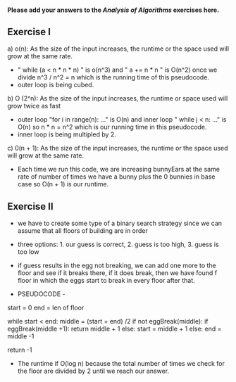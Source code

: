 #### Please add your answers to the ***Analysis of  Algorithms*** exercises here.

## Exercise I

a) o(n): As the size of the input increases, the runtime or the space used will grow at the same rate. 
 - " while (a < n * n * n) " is o(n^3) and " a += n * n " is O(n^2) once we divide n^3 / n^2 = n which is the running time of this pseudocode.
  - outer loop is being cubed. 


b) O (2^n): As the size of the input increases, the runtime or space used will grow twice as fast
 - outer loop "for i in range(n): ..." is O(n) and inner loop " while j < n: ..." is O(n) so n * n = n^2 which is our running time in this pseudocode.
 - inner loop is being multipled by 2.


c) 0(n + 1): As the size of the input increases, the runtime or the space used will grow at the same rate. 
- Each time we run this code, we are increasing bunnyEars at the same rate of number of times we have a bunny plus the 0 bunnies in base case so O(n + 1) is our runtime. 

## Exercise II

- we have to create some type of a binary search strategy since we can assume that all floors of building are in order
-  three options: 1. our guess is correct, 2. guess is too high, 3. guess is too low 
- if guess results in the egg not breaking, we can add one more to the floor and see if it breaks there, if it does break, then we have found f floor in which the eggs start to break in every floor after that. 


- PSEUDOCODE -

start = 0
end = len of floor

while start < end:
    middle = (start + end) /2
    if not eggBreak(middle):
        if eggBreak(middle +1):
            return middle + 1
        else:
            start = middle + 1
    else:
        end = middle -1

return -1

- The runtime if O(log n) because the total number of times we check for the floor are divided by 2 until we reach our answer. 